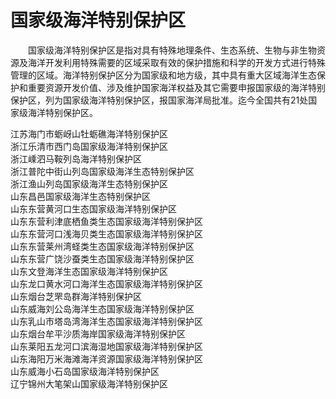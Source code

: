# 国家级海洋特别保护区  

&emsp;&emsp;国家级海洋特别保护区是指对具有特殊地理条件、生态系统、生物与非生物资源及海洋开发利用特殊需要的区域采取有效的保护措施和科学的开发方式进行特殊管理的区域。海洋特别保护区分为国家级和地方级，其中具有重大区域海洋生态保护和重要资源开发价值、涉及维护国家海洋权益及其它需要申报国家级的海洋特别保护区，列为国家级海洋特别保护区，报国家海洋局批准。迄今全国共有21处国家级海洋特别保护区。  

江苏海门市蛎岈山牡蛎礁海洋特别保护区  
浙江乐清市西门岛国家级海洋特别保护区  
浙江嵊泗马鞍列岛海洋特别保护区  
浙江普陀中街山列岛国家级海洋生态特别保护区  
浙江渔山列岛国家级海洋生态特别保护区  
山东昌邑国家级海洋生态特别保护区  
山东东营黄河口生态国家级海洋特别保护区  
山东东营利津底栖鱼类生态国家级海洋特别保护区  
山东东营河口浅海贝类生态国家级海洋特别保护区  
山东东营莱州湾蛏类生态国家级海洋特别保护区  
山东东营广饶沙蚕类生态国家级海洋特别保护区  
山东文登海洋生态国家级海洋特别保护区  
山东龙口黄水河口海洋生态国家级海洋特别保护区  
山东烟台芝罘岛群海洋特别保护区  
山东威海刘公岛海洋生态国家级海洋特别保护区  
山东乳山市塔岛湾海洋生态国家级海洋特别保护区  
山东烟台牟平沙质海岸国家级海洋特别保护区  
山东莱阳五龙河口滨海湿地国家级海洋特别保护区  
山东海阳万米海滩海洋资源国家级海洋特别保护区  
山东威海小石岛国家级海洋特别保护区  
辽宁锦州大笔架山国家级海洋特别保护区  
<!-- Last processed: 2025-08-11 04:38:03 -->
